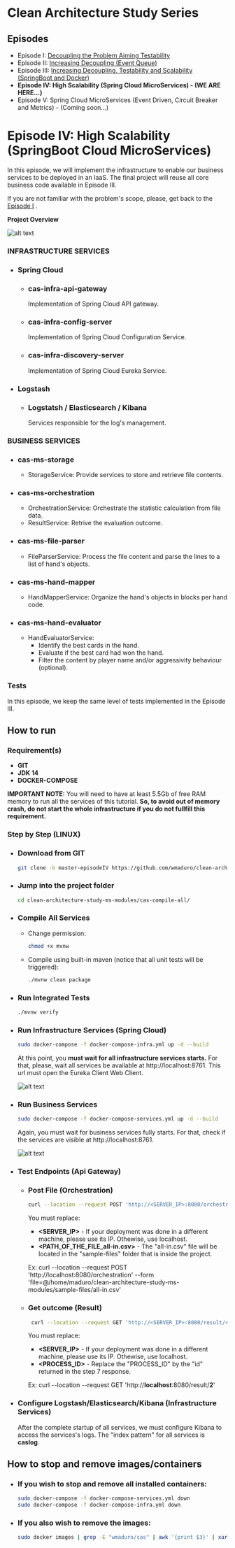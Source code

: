 
[//]: # 
[eps-I]: <https://github.com/wmaduro/clean-architecture-study/tree/master-sync>
[eps-II]: <https://github.com/wmaduro/clean-architecture-study/tree/master-eventbus>
[eps-III]: <https://github.com/wmaduro/clean-architecture-study-ms-modules/tree/master>

# Clean Architecture Study Series

## Episodes
- Episode I: [Decoupling the Problem Aiming Testability][eps-I]
- Episode II: [Increasing Decoupling (Event Queue)][eps-II]
- Episode III: [Increasing Decoupling, Testability and Scalability (SpringBoot and Docker)][eps-III]
- **Episode IV: High Scalability (Spring Cloud MicroServices) - (WE ARE HERE...)**
- Episode V: Spring Cloud MicroServices (Event Driven, Circuit Breaker and Metrics) - (Coming soon...)


# Episode IV: High Scalability (SpringBoot Cloud MicroServices)

In this episode, we will implement the infrastructure to enable our business services to be deployed in an IaaS.
The final project will reuse all core business code available in Episode III.

If you are not familiar with the problem's scope, please, get back to the [Episode I][eps-I] .

**Project Overview**

![alt text](https://raw.githubusercontent.com/wmaduro/clean-architecture-study-ms-modules/master-episodeIV/md-files/overview-iaas.png)

### INFRASTRUCTURE SERVICES
- ### Spring Cloud
    - ### cas-infra-api-gateway
        Implementation of Spring Cloud API gateway.
    - ### cas-infra-config-server
        Implementation of Spring Cloud Configuration Service.
    - ### cas-infra-discovery-server
        Implementation of Spring Cloud Eureka Service.
- ### Logstash        
    - ### Logstatsh / Elasticsearch / Kibana
        Services responsible for the log's management.                      
    
### BUSINESS SERVICES
- ### cas-ms-storage
    - StorageService: Provide services to store and retrieve file contents.
      
- ### cas-ms-orchestration
    - OrchestrationService: Orchestrate the statistic calculation from file data. 
    - ResultService: Retrive the evaluation outcome.

- ### cas-ms-file-parser
    -  FileParserService: Process the file content and parse the lines to a list of hand's objects.

- ### cas-ms-hand-mapper
    -  HandMapperService: Organize the hand's objects in blocks per hand code.

- ### cas-ms-hand-evaluator
    -  HandEvaluatorService:
        -   Identify the best cards in the hand.
        -   Evaluate if the best card had won the hand.
        -   Filter the content by player name and/or aggressivity behaviour (optional).

### Tests
In this episode, we keep the same level of tests implemented in the Episode III.


## How to run

### Requirement(s)
- **GIT**
- **JDK 14**
- **DOCKER-COMPOSE**

**IMPORTANT NOTE:** You will need to have at least 5.5Gb of free RAM memory to run all the services of this tutorial. **So, to avoid out of memory crash, do not start the whole infrastructure if you do not fullfill this requirement.** 

### Step by Step (LINUX)
- ### Download from GIT
     ```sh
    git clone -b master-episodeIV https://github.com/wmaduro/clean-architecture-study-ms-modules.git
    ```
- ### Jump into the project folder 
    ```sh
    cd clean-architecture-study-ms-modules/cas-compile-all/
    ```    

- ### Compile All Services
    - Change permission:
        ```sh
        chmod +x mvnw
        ```    
    - Compile using built-in maven  (notice that all unit tests will be triggered): 
        ```sh
        ./mvnw clean package
        ```
- ### Run Integrated Tests
    ```sh
    ./mvnw verify
    ```
- ### Run Infrastructure Services (Spring Cloud)
    ```sh
    sudo docker-compose -f docker-compose-infra.yml up -d --build
    ``` 
    At this point, you **must wait for all infrastructure services starts.** For that, please, wait all services be available at http://localhost:8761. This url must open the Eureka Client Web Client.
        
    ![alt text](https://raw.githubusercontent.com/wmaduro/clean-architecture-study-ms-modules/master-episodeIV/md-files/eureka-infra-services.png)

- ### Run Business Services
    ```sh
    sudo docker-compose -f docker-compose-services.yml up -d --build
    ``` 
    Again, you must wait for business services fully starts. For that, check if the services are visible at http://localhost:8761.
        
    ![alt text](https://raw.githubusercontent.com/wmaduro/clean-architecture-study-ms-modules/master-episodeIV/md-files/eureka-all-services.png)

- ### Test Endpoints (Api Gateway)
    - ### Post File (Orchestration)
        ```sh
        curl --location --request POST 'http://<SERVER_IP>:8080/orchestration' --form 'file=@<PATH_OF_THE_FILE_all-in.csv>'
        ```  
        You must replace:
       * **<SERVER_IP>** - If your deployment was done in a different machine, please use its IP. Othewise, use localhost.
        * **<PATH_OF_THE_FILE_all-in.csv>** - The "all-in.csv" file will be located in the "sample-files" folder that is inside the project.
    
        Ex: curl --location --request POST 'http://localhost:8080/orchestration' --form 'file=@/home/maduro/clean-architecture-study-ms-modules/sample-files/all-in.csv'

    - ### Get outcome (Result)
        ```sh
         curl --location --request GET 'http://<SERVER_IP>:8080/result/<PROCESS_ID>'
        ```  
        You must replace:
        * **<SERVER_IP>** - If your deployment was done in a different machine, please use its IP. Othewise, use localhost.
        * **<PROCESS_ID>** - Replace the "PROCESS_ID" by the "id" returned in the step 7 response.

        Ex: curl --location --request GET 'http://**localhost**:8080/result/**2**'

- ### Configure Logstash/Elasticsearch/Kibana (Infrastructure Services)
    After the complete startup of all services, we must configure Kibana to access the services's logs. The "index pattern" for all services is **caslog**.

## How to stop and remove images/containers
- ### If you wish to stop and remove all installed containers:
    ```sh
    sudo docker-compose -f docker-compose-services.yml down
    sudo docker-compose -f docker-compose-infra.yml down
    ```
    
- ### If you also wish to remove the images:
    ```sh
   sudo docker images | grep -E "wmaduro/cas" | awk '{print $3}' | xargs -I {} sudo docker rmi {}
    ```
        


